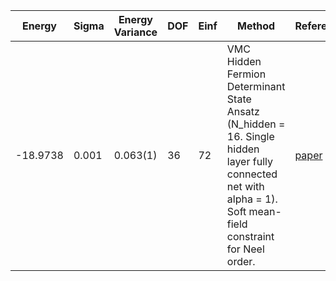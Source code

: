 | Energy   | Sigma | Energy Variance | DOF | Einf | Method                                                       | Reference |
|----------|-------|-----------------|-----|------|--------------------------------------------------------------|-----------|
| -18.9738 | 0.001 | 0.063(1)        | 36  | 72   | VMC Hidden Fermion Determinant State Ansatz (N_hidden = 16. Single hidden layer fully connected net with alpha = 1). Soft mean-field constraint for Neel order. | [paper](https://www.pnas.org/doi/full/10.1073/pnas.2122059119) |

